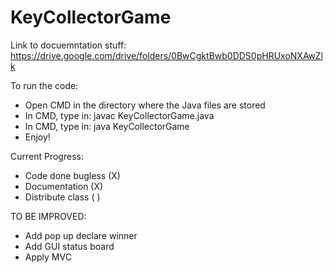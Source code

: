 # KeyCollectorGame

Link to docuemntation stuff:
https://drive.google.com/drive/folders/0BwCgktBwb0DDS0pHRUxoNXAwZlk

To run the code:
- Open CMD in the directory where the Java files are stored
- In CMD, type in: javac KeyCollectorGame.java
- In CMD, type in: java KeyCollectorGame
- Enjoy!

Current Progress:
- Code done bugless (X)
- Documentation     (X)
- Distribute class  ( )

TO BE IMPROVED:
- Add pop up declare winner
- Add GUI status board
- Apply MVC
